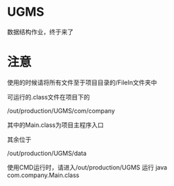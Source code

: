 # UGMS

数据结构作业，终于来了

# 注意

使用的时候请将所有文件至于项目目录的/FileIn文件夹中

可运行的.class文件在项目下的

/out/production/UGMS/com/company

其中的Main.class为项目主程序入口

其余位于

/out/production/UGMS/data

使用CMD运行时，请进入/out/production/UGMS
运行 java com.company.Main.class